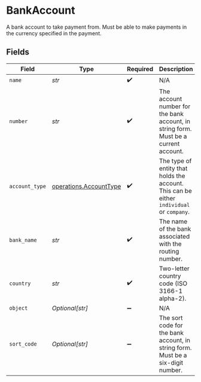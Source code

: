 # BankAccount

A bank account to take payment from. Must be able to make payments in the currency specified in the payment.


## Fields

| Field                                                                                    | Type                                                                                     | Required                                                                                 | Description                                                                              | Example                                                                                  |
| ---------------------------------------------------------------------------------------- | ---------------------------------------------------------------------------------------- | ---------------------------------------------------------------------------------------- | ---------------------------------------------------------------------------------------- | ---------------------------------------------------------------------------------------- |
| `name`                                                                                   | *str*                                                                                    | :heavy_check_mark:                                                                       | N/A                                                                                      |                                                                                          |
| `number`                                                                                 | *str*                                                                                    | :heavy_check_mark:                                                                       | The account number for the bank account, in string form. Must be a current account.      |                                                                                          |
| `account_type`                                                                           | [operations.AccountType](../../models/operations/accounttype.md)                         | :heavy_check_mark:                                                                       | The type of entity that holds the account. This can be either `individual` or `company`. |                                                                                          |
| `bank_name`                                                                              | *str*                                                                                    | :heavy_check_mark:                                                                       | The name of the bank associated with the routing number.                                 | Starling Bank                                                                            |
| `country`                                                                                | *str*                                                                                    | :heavy_check_mark:                                                                       | Two-letter country code (ISO 3166-1 alpha-2).                                            |                                                                                          |
| `object`                                                                                 | *Optional[str]*                                                                          | :heavy_minus_sign:                                                                       | N/A                                                                                      |                                                                                          |
| `sort_code`                                                                              | *Optional[str]*                                                                          | :heavy_minus_sign:                                                                       | The sort code for the bank account, in string form. Must be a six-digit number.          |                                                                                          |